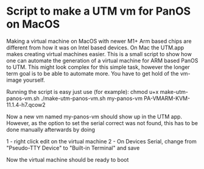 # Script to make a UTM vm for PanOS on MacOS

Making a virtual machine on MacOS with newer M1+ Arm based chips are different from how it was on Intel based devices. On Mac the UTM.app makes creating virtual machines easier. This is a small script to show how one can automate the generation of a virtual machine for ARM based PanOS to UTM. This might look complex for this simple task, however the longer term goal is to be able to automate more. You have to get hold of the vm-image yourself.

Running the script is easy just use (for example):
chmod u+x make-utm-panos-vm.sh
./make-utm-panos-vm.sh my-panos-vm PA-VMARM-KVM-11.1.4-h7.qcow2

Now a new vm named my-panos-vm should show up in the UTM app. However, as the option to set the serial correct was not found, this has to be done manually afterwards by doing

1 - right click edit on the virtual machine
2 - On Devices Serial, change from "Pseudo-TTY Device" to "Built-in Terminal" and save

Now the virtual machine should be ready to boot
